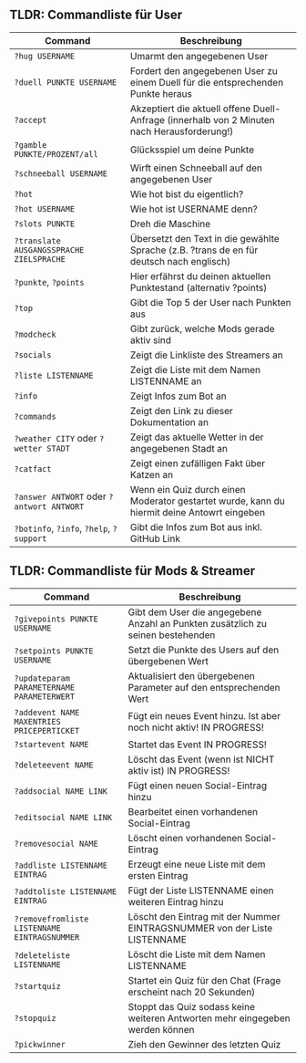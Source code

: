## TLDR: Commandliste für User

Command | Beschreibung |
--------|--------------|
```?hug USERNAME``` | Umarmt den angegebenen User 
```?duell PUNKTE USERNAME``` | Fordert den angegebenen User zu einem Duell für die entsprechenden Punkte heraus
```?accept``` | Akzeptiert die aktuell offene Duell-Anfrage (innerhalb von 2 Minuten nach Herausforderung!)
```?gamble PUNKTE/PROZENT/all``` | Glücksspiel um deine Punkte
```?schneeball USERNAME``` | Wirft einen Schneeball auf den angegebenen User
```?hot``` | Wie hot bist du eigentlich?
```?hot USERNAME``` | Wie hot ist USERNAME denn?
```?slots PUNKTE``` | Dreh die Maschine
```?translate AUSGANGSSPRACHE ZIELSPRACHE``` | Übersetzt den Text in die gewählte Sprache (z.B. ?trans de en für deutsch nach englisch)
```?punkte```, ```?points``` | Hier erfährst du deinen aktuellen Punktestand (alternativ ?points)
```?top``` | Gibt die Top 5 der User nach Punkten aus
```?modcheck``` | Gibt zurück, welche Mods gerade aktiv sind
```?socials``` | Zeigt die Linkliste des Streamers an
```?liste LISTENNAME``` | Zeigt die Liste mit dem Namen LISTENNAME an
```?info``` | Zeigt Infos zum Bot an
```?commands``` | Zeigt den Link zu dieser Dokumentation an
```?weather CITY``` oder ```?wetter STADT``` | Zeigt das aktuelle Wetter in der angegebenen Stadt an
```?catfact``` | Zeigt einen zufälligen Fakt über Katzen an
```?answer ANTWORT``` oder ```?antwort ANTWORT``` | Wenn ein Quiz durch einen Moderator gestartet wurde, kann du hiermit deine Antowrt eingeben
```?botinfo```, ```?info```, ```?help```, ```?support``` | Gibt die Infos zum Bot aus inkl. GitHub Link

## TLDR: Commandliste für Mods & Streamer
Command | Beschreibung |
--------|--------------|
```?givepoints PUNKTE USERNAME``` | Gibt dem User die angegebene Anzahl an Punkten zusätzlich zu seinen bestehenden
```?setpoints PUNKTE USERNAME``` | Setzt die Punkte des Users auf den übergebenen Wert 
```?updateparam PARAMETERNAME PARAMETERWERT``` | Aktualisiert den übergebenen Parameter auf den entsprechenden Wert
```?addevent NAME MAXENTRIES PRICEPERTICKET``` | Fügt ein neues Event hinzu. Ist aber noch nicht aktiv! IN PROGRESS!
```?startevent NAME``` | Startet das Event IN PROGRESS!
```?deleteevent NAME``` | Löscht das Event (wenn ist NICHT aktiv ist) IN PROGRESS!
```?addsocial NAME LINK``` | Fügt einen neuen Social-Eintrag hinzu
```?editsocial NAME LINK``` | Bearbeitet einen vorhandenen Social-Eintrag
```?removesocial NAME``` | Löscht einen vorhandenen Social-Eintrag
```?addliste LISTENNAME EINTRAG``` | Erzeugt eine neue Liste mit dem ersten Eintrag
```?addtoliste LISTENNAME EINTRAG``` | Fügt der Liste LISTENNAME einen weiteren Eintrag hinzu
```?removefromliste LISTENNAME EINTRAGSNUMMER``` | Löscht den Eintrag mit der Nummer EINTRAGSNUMMER von der Liste LISTENNAME
```?deleteliste LISTENNAME``` | Löscht die Liste mit dem Namen LISTENNAME
```?startquiz``` | Startet ein Quiz für den Chat (Frage erscheint nach 20 Sekunden)
```?stopquiz``` | Stoppt das Quiz sodass keine weiteren Antworten mehr eingegeben werden können
```?pickwinner``` | Zieh den Gewinner des letzten Quiz
